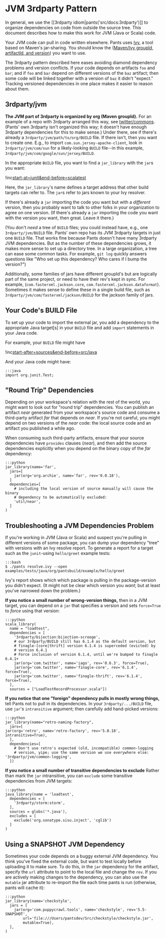 JVM 3rdparty Pattern
====================

In general, we use the
[[3rdparty idiom|pants('src/docs:3rdparty')]] to organize
dependencies on code from outside the source tree. This document
describes how to make this work for JVM (Java or Scala) code.

Your JVM code can pull in code written elsewhere. Pants uses
[Ivy](http://ant.apache.org/ivy/), a tool based on Maven's jar-sharing.
You should know the ([Maven/Ivy groupId, artifactId, and
version](http://maven.apache.org/guides/mini/guide-central-repository-upload.html))
you want to use.

The 3rdparty pattern described here eases avoiding diamond dependency
problems and version conflicts. If your code depends on artifacts `foo`
and `bar`; and if `foo` and `bar` depend on different versions of the
`baz` artifact; then some code will be linked together with a version of
`baz` it didn't "expect." Tracking versioned dependencies in one place
makes it easier to reason about them.

3rdparty/jvm
------------

**The JVM part of 3rdparty is organized by org (Maven groupId).**
For an example of a repo with 3rdparty arranged this way, see
[twitter/commons](https://github.com/twitter/commons/tree/master/3rdparty/jvm).
(Pants' own 3rdparty isn't organized this way; it doesn't have enough 3rdparty
dependencies for this to make sense.)
Under there, see if there's already a `3rdparty/jvm/path/to/org/BUILD` file.
If there isn't, then you want to create one. E.g., to import
`com.sun.jersey-apache-client`, look in `3rdparty/jvm/com/sun` for a
likely-looking `BUILD` file--in this example,
`3rdparty/jvm/com/google/sun/jersey/BUILD`.

In the appropriate `BUILD` file, you want to find a
<a pantsref="bdict_jar_library">`jar_library`</a>
with the <a pantsref="bdict_jar">`jar`</a>s you want:

!inc[start-at=junit&end-before=scalatest](../../../../../../3rdparty/BUILD)

Here, the
<a pantsref="bdict_jar_library">`jar_library`</a>'s name
defines a target address that
other build targets can refer to. The
<a pantsref="bdict_jar">`jar`</a>s refer to jars known to
your Ivy resolver.

If there's already a `jar` importing the code you want but with a
*different* version, then you probably want to talk to other folks in
your organization to agree on one version. (If there's already a `jar`
importing the code you want with the version you want, then great. Leave
it there.)

(You don't *need* a tree of `BUILD` files; you could instead have, e.g., one `3rdparty/jvm/BUILD`
file. Pants' own repo has its JVM 3rdparty targets in just one `BUILD` file. That works fine because
Pants doesn't have many 3rdparty JVM dependencies. But as the number of these dependencies grows,
it makes more sense to set up a directory tree. In a large organization, a tree can ease some
common tasks. For example, `git log` quickly answers questions like "Who set up this dependency?
Who cares if I bump the version?")

Additionally, some families of jars have different groupId's but are
logically part of the same project, or need to have their rev's kept in
sync. For example, (`com.fasterxml.jackson.core`,
`com.fasterxml.jackson.dataformat`). Sometimes it makes sense to define
these in a single build file, such as
`3rdparty/jvm/com/fasterxml/jackson/BUILD` for the jackson family of
jars.

Your Code's BUILD File
----------------------

To set up your code to import the external jar, you add a dependency to
the appropriate Java target[s] in your `BUILD` file and add `import`
statements in your Java code.

For example, your `BUILD` file might have

!inc[start-after=sources&end-before=src/java](../../../../../tests/java/org/pantsbuild/example/hello/greet/BUILD)

And your Java code might have:

    :::java
    import org.junit.Test;

"Round Trip" Dependencies
-------------------------

Depending on your workspace's relation with the rest of the world, you
might want to look out for "round trip" dependencies. You can publish an
artifact *near* generated from your workspace's source code and consume
a third-party artifact *far* that depends on *near*. If you're not
careful, you might depend on two versions of the *near* code: the local
source code and an artifact you published a while ago.

When consuming such third-party artifacts, ensure that your source dependencies
have `provides` clauses (*near*), and then add the source dependencies
explicitly when you depend on the binary copy of the *far* dependency:

    :::python
    jar_library(name='far',
      jars=[
        jar(org='org.archie', name='far', rev='0.0.18'),
      ]
      dependencies=[
        # including the local version of source manually will cause the binary
        # dependency to be automatically excluded:
        'util/near',
      ]
    )

Troubleshooting a JVM Dependencies Problem
------------------------------------------

If you're working in JVM (Java or Scala) and suspect you're pulling in different versions of some
package, you can dump your dependency "tree" with versions with an Ivy resolve report.
To generate a report for a target such as the `junit`-using `hello/greet` example tests:

    :::bash
    $ ./pants resolve.ivy --open examples/tests/java/org/pantsbuild/example/hello/greet

Ivy's report shows which which package is pulling in the package-version you didn't expect.
(It might not be clear which version you *want*; but at least you've narrowed down the problem.)

**If you notice a small number of wrong-version things,** then in a JVM
target, you can depend on a `jar` that specifies a version and sets
`force=True` to *force* using that version:

    :::python
    scala_library(
      name = "loadtest",
      dependencies = [
        '3rdparty/bijection:bijection-scrooge',
        # our 3rdparty/BUILD still has 6.1.4 as the default version, but
        # finagle-[core|thrift] version 6.1.4 is superceded (evicted) by
        # version 6.4.1
        # Force inclusion of version 6.1.4, until we're bumped to finagle 6.4.1+
        jar(org='com.twitter', name='iago', rev='0.6.3', force=True),
        jar(org='com.twitter', name='finagle-core', rev='6.1.4', force=True),
        jar(org='com.twitter', name='finagle-thrift', rev='6.1.4', force=True),
      ],
      sources = ["LoadTestRecordProcessor.scala"])

**If you notice that one "foreign" dependency pulls in mostly wrong
things,** tell Pants not to pull in its dependencies. In your
`3rdparty/.../BUILD` file, use `jar`'s `intransitive` argument; then
carefully add hand-picked versions:

    :::python
    jar_library(name="retro-naming-factory",
      jars=[
	jar(org='retro', name='retro-factory', rev='5.0.18', intransitive=True),
      ],
      dependencies=[
        # Don't use retro's expected (old, incompatible) common-logging
        # version, yipe; use the same version we use everywhere else:
    '3rdparty/jvm/common-logging',
      ])

**If you notice a small number of transitive dependencies to exclude**
Rather than mark the `jar` intransitive, you can `exclude` some
transitive dependencies from JVM targets:

    :::python
    java_library(name = 'loadtest',
      dependencies = [
        '3rdparty/storm:storm',
      ],
      sources = globs('*.java'),
      excludes = [
        exclude('org.sonatype.sisu.inject', 'cglib')
      ]
    )

<a pantsmark="test_3rdparty_jvm_snapshot"> </a>

Using a SNAPSHOT JVM Dependency
-------------------------------

Sometimes your code depends on a buggy external JVM dependency. You
think you've fixed the external code, but want to test locally before
uploading it to make sure. To do this, in the `jar` dependency for the
artifact, specify the `url` attribute to point to the local file and
change the `rev`. If you are actively making changes to the dependency,
you can also use the `mutable` jar attribute to re-import the file each
time pants is run (otherwise, pants will cache it):

    :::python
    jar_library(name='checkstyle',
      jars = [
        jar(org='com.puppycrawl.tools', name='checkstyle', rev='5.5-SNAPSHOT',
            url='file:///Users/pantsdev/Src/checkstyle/checkstyle.jar',
            mutable=True),
      ],
    )
